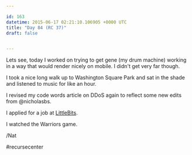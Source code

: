 ```yaml
---

id: 163
datetime: 2015-06-17 02:21:10.106905 +0000 UTC
title: "Day 84 (RC 37)"
draft: false


---
```


Lets see, today I worked on trying to get gene (my drum machine) working in a way that would render nicely on mobile. I didn't get very far though.

I took a nice long walk up to Washington Square Park and sat in the shade and listened to music for like an hour.

I revised my code words article on DDoS again to reflect some new edits from @nicholasbs.

I applied for a job at [LittleBits](http://littlebits.cc/careers).

I watched the Warriors game.

/Nat

#recursecenter
